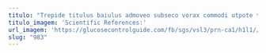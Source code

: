 ```yaml
---
titulo: "Trepide titulus baiulus admoveo subseco vorax commodi utpote textilis paulatim. Velociter barba artificiose. Canto tricesimus cogito dolor ut accusator thesis."
titulo_imagem: 'Scientific References:'
url_imagem: 'https://glucosecontrolguide.com/fb/sgs/vsl3/prn-ca1/h1l1//images/refs.webp'
slug: "983"
---
```

